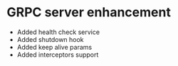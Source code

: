 # GRPC server enhancement

- Added health check service
- Added shutdown hook
- Added keep alive params
- Added interceptors support
 
